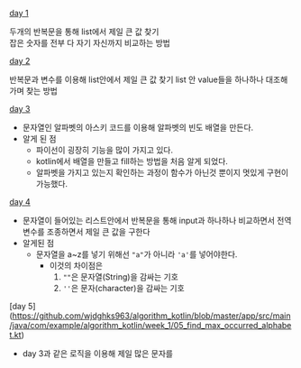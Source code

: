 [day 1](https://github.com/wjdghks963/algorithm_kotlin/blob/master/app/src/main/java/com/example/algorithm_kotlin/week_1/01_find_max_number.kt)

두개의 반복문을 통해 list에서 제일 큰 값 찾기  
잡은 숫자를 전부 다 자기 자신까지 비교하는 방법

[day 2](https://github.com/wjdghks963/algorithm_kotlin/blob/master/app/src/main/java/com/example/algorithm_kotlin/week_1/02_find_max_num.kt)

반복문과 변수를 이용해 list안에서 제일 큰 값 찾기
list 안 value들을 하나하나 대조해가며 찾는 방법

[day 3](https://github.com/wjdghks963/algorithm_kotlin/blob/master/app/src/main/java/com/example/algorithm_kotlin/week_1/03_find_alphabet_occurrence_array.kt)
- 문자열인 알파벳의 아스키 코드를 이용해 알파벳의 빈도 배열을 만든다.
- 알게 된 점
    - 파이선이 굉장히 기능을 많이 가지고 있다.
    - kotlin에서 배열을 만들고 fill하는 방법을 처음 알게 되었다.
    - 알파벳을 가지고 있는지 확인하는 과정이 함수가 아닌것 뿐이지 멋있게 구현이 가능했다.
  

[day 4](https://github.com/wjdghks963/algorithm_kotlin/blob/master/app/src/main/java/com/example/algorithm_kotlin/week_1/04_find_max_occurred_alphabet.kt)
- 문자열이 들어있는 리스트안에서 반복문을 통해 input과 하나하나 비교하면서 전역변수를 조종하면서 제일 큰 값을 구한다
- 알게된 점
    - 문자열을 a~z를 넣기 위해선 `"a"`가 아니라 `'a'`를 넣어야한다.
      - 이것의 차이점은 
        1. `""`은 문자열(String)을 감싸는 기호
        2. `''`은 문자(character)을 감싸는 기호
      

[day 5]
(https://github.com/wjdghks963/algorithm_kotlin/blob/master/app/src/main/java/com/example/algorithm_kotlin/week_1/05_find_max_occurred_alphabet.kt)
- day 3과 같은 로직을 이용해 제일 많은 문자를 
